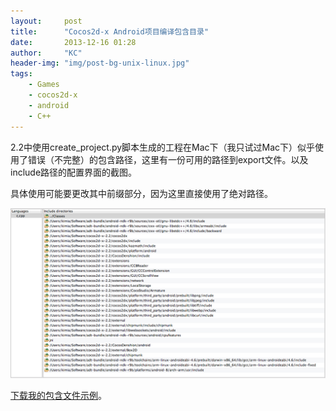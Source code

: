 ```yaml
---
layout:     post
title:      "Cocos2d-x Android项目编译包含目录"
date:       2013-12-16 01:28
author:     "KC"
header-img: "img/post-bg-unix-linux.jpg"
tags:
    - Games
    - cocos2d-x
    - android
    - C++
---
```


2.2中使用create_project.py脚本生成的工程在Mac下（我只试过Mac下）似乎使用了错误（不完整）的包含路径，这里有一份可用的路径到export文件。以及include路径的配置界面的截图。

具体使用可能要更改其中前缀部分，因为这里直接使用了绝对路径。

![Cocos2d-x Android项目编译包含目录](https://raw.githubusercontent.com/kimiazhu/kimiazhu.github.io/master/_posts/attachments/2013-12-16/cocos_include_path.png)

[下载我的包含文件示例](https://raw.githubusercontent.com/kimiazhu/kimiazhu.github.io/master/_posts/attachments/2013-12-16/CocosIncludePath.xml)。